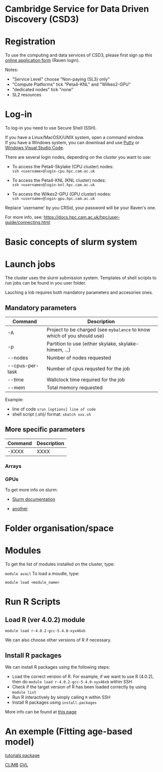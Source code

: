 # Cambridge Service for Data Driven Discovery (CSD3)

# Registration

To use the computing and data services of CSD3, please first sign up this [online application form](https://www.hpc.cam.ac.uk/applications-access-research-computing-services) (Raven login).

Notes:<br/>
- "Service Level" choose "Non-paying (SL3) only" <br/>
- "Compute Platforms" tick "Peta4-KNL" and "Wilkes2-GPU" <br/>
- "dedicated nodes" tick "none" <br/>
- SL2 resources <br/>


# Log-in

To log-in you need to use Secure Shell (SSH).

If you have a Linux/MacOSX/UNIX system, open a command window. <br/>
If you have a Windows system, you can download and use [Putty](https://www.putty.org/) or [Windows Visual Studio Code](https://code.visualstudio.com/).


There are several login nodes, depending on the cluster you want to use: <br/>

  - To access the Peta4-Skylake (CPU cluster) nodes: <br/>
    ``` ssh <username>@login-cpu.hpc.cam.ac.uk ```
    
  - To access the Peta4-KNL (KNL cluster) nodes: <br/>
    ``` ssh <username>@login-knl.hpc.cam.ac.uk ```
    
  - To access the Wilkes2-GPU (GPU cluster) nodes: <br/> 
    ``` ssh <username>@login-gpu.hpc.cam.ac.uk ```

Replace 'username' by you CRSid, your password will be your Raven's one. <br/>
  
For more info, see: https://docs.hpc.cam.ac.uk/hpc/user-guide/connecting.html

# Basic concepts of slurm system




# Launch jobs

The cluster uses the slurm submission system. Templates of shell scripts to run jobs can be found in you user folder.

Lauching a lob requires both mandatory parameters and accesories ones.

## Mandatory parameters

| Command | Description |
| --- | --- |
| -A | Project to be charged (see ```mybalance``` to know which of you should use)|
| -p | Partition to use (either skylake, skylake-himem, ...) |
| --nodes | Number of nodes requested |
| --cpus-per-task | Number of cpus requsted for the job |
| --time | Wallclock time required for the job |
| --mem | Total memory requested |

Example: 
- line of code
``` srun [options] line of code ```
- shell script (.sh)/ format:
``` sbatch xxx.sh ```

## More specific parameters

| Command | Description |
| --- | --- |
| -XXXX | XXXX |

### Arrays

### GPUs

To get more info on slurm:

- [Slurm documentation](https://slurm.schedmd.com/documentation.html)

- [another](https://modules.readthedocs.io/en/latest/module.html)

# Folder organisation/space

# Modules

To get the list of modules installed on the cluster, type: 

``` module avail ```
To load a moudle, type: 

``` module load <module_name> ```

# Run R Scripts

## Load R (ver 4.0.2) module

``` module load r-4.0.2-gcc-5.4.0-xyx46xb ```

We can also choose other versions of R if necessary.

## Install R packages

We can install R packages using the following steps: <br/>
- Load the correct version of R. For example, if we want to use R (4.0.2), then do ``` module load r-4.0.2-gcc-5.4.0-xyx46xb ``` within SSH <br/>
- Check if the target version of R has been loaded correctly by using ``` module list ``` <br/>
- Run R interactively by simply calling ``` R ``` within SSH <br/>
- Install R packages using ``` install.packages ``` <br/>

More info can be found at [this page](https://docs.hpc.cam.ac.uk/hpc/software-packages/r.html)

# An exemple (Fitting age-based model)


[tutorials package](https://education.rstudio.com/blog/2020/09/delivering-learnr-tutorials-in-a-package/)


[CLIMB](https://bryn.climb.ac.uk/user/login/?next=/)
[GVL](https://www.gvl.org.au/about/)
